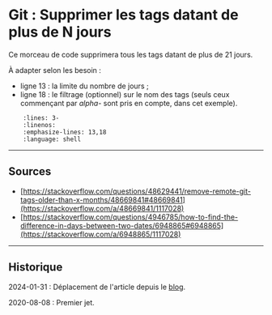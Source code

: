 # Git : Supprimer les tags datant de plus de N jours

Ce morceau de code supprimera tous les tags datant de plus de 21 jours.

À adapter selon les besoin :

- ligne 13 : la limite du nombre de jours ;
- ligne 18 : le filtrage (optionnel) sur le nom des tags (seuls ceux commençant par *alpha-* sont pris en compte, dans cet exemple).

```{literalinclude} snippets/git-supprimer-les-tags-datant-de-plus-de-njours.sh
    :lines: 3-
    :linenos:
    :emphasize-lines: 13,18
    :language: shell
```

---

## Sources

- [https://stackoverflow.com/questions/48629441/remove-remote-git-tags-older-than-x-months/48669841#48669841](https://stackoverflow.com/a/48669841/1117028)
- [https://stackoverflow.com/questions/4946785/how-to-find-the-difference-in-days-between-two-dates/6948865#6948865](https://stackoverflow.com/a/6948865/1117028)

---

## Historique

2024-01-31
: Déplacement de l'article depuis le [blog](https://www.tiger-222.fr/?d=2020/08/03/11/02/46-git-supprimer-les-tags-datant-de-plus-de-n-jours).

2020-08-08
: Premier jet.
